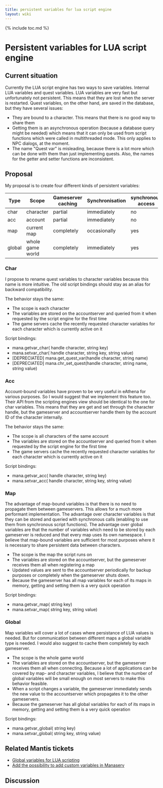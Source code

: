 ```yaml
---
title: persistent variables for lua script engine
layout: wiki
---
```

{% include toc.md %}
#  Persistent variables for LUA script engine

##  Current situation
Currently the LUA script engine has two ways to save variables. Internal LUA variables and quest variables. LUA variables are very fast but unfortunately not persistent. This means that they are lost when the server is restarted. Quest variables, on the other hand, are saved in the database, but they have several issues:
 * They are bound to a character. This means that there is no good way to share them
 * Getting them is an asynchronous operation (because a database query might be needed) which means that it can only be used from script functions which were called in multithreaded mode. This only applies to NPC dialogs, at the moment.
 * The name "Quest var" is misleading, because there is a lot more which can be done with them than just implementing quests. Also, the names for the getter and setter functions are inconsistent.

##  Proposal

My proposal is to create four different kinds of persistent variables:

<table class="table table-bordered table-hover" markdown="1">
    <thead>
        <tr>
            <th>Type</th>
            <th>Scope</th>
            <th>Gameserver caching</th>
            <th>Synchronisation</th>
            <th>synchronous access</th>
        </tr>
    </thead>
    <tbody>
        <tr>
            <td>char</td>
            <td>character</td>
            <td>partial</td>
            <td>immediately</td>
            <td>no</td>
        </tr>
        <tr>
            <td>acc</td>
            <td>account</td>
            <td>partial</td>
            <td>immediately</td>
            <td>no</td>
        </tr>
        <tr>
            <td>map</td>
            <td>current map</td>
            <td>completely</td>
            <td>occasionally</td>
            <td>yes</td>
        </tr>
        <tr>
            <td>global</td>
            <td>whole game world</td>
            <td>completely</td>
            <td>immediately</td>
            <td>yes</td>
        </tr>
    </tbody>
</table>

###  Char

I propose to rename quest variables to character variables because this name is more intuitive. The old script bindings should stay as an alias for backward compatibility.

The behavior stays the same:
 * The scope is each character
 * The variables are stored on the accountserver and queried from it when requested by the script engine for the first time
 * The game servers cache the recently requested character variables for each character which is currently active on it

Script bindings:
 * mana.getvar_char( handle character, string key)
 * mana.setvar_char( handle character, string key, string value)
 * \[DEPRECIATED\] mana.get_quest_var(handle character, string name)
 * \[DEPRECIATED\] mana.chr_set_quest(handle character, string name, string value)

###  Acc

Account-bound variables have proven to be very useful in eAthena for various purposes. So I would suggest that we implement this feature too. Their API from the scripting engines view should be identical to the one for char variables. This means that they are get and set through the character handle, but the gameserver and accountserver handle them by the account ID of the character internally.

The behavior stays the same:
 * The scope is all characters of the same account
 * The variables are stored on the accountserver and queried from it when requested by the script engine for the first time
 * The game servers cache the recently requested character variables for each character which is currently active on it

Script bindings:
 * mana.getvar_acc( handle character, string key)
 * mana.setvar_acc( handle character, string key, string value)

###  Map

The advantage of map-bound variables is that there is no need to propagate them between gameservers. This allows for a much more performant implementation. The advantage over character variables is that they can be stored and queried with synchronous calls (enabling to use them from synchronous script functions). The advantage over global variables are that the number of variables which need to be stored by each gameserver is reduced and that every map uses its own namespace. I believe that map-bound variables are sufficient for most purposes where it is necessary to share persistent data between characters.
 * The scope is the map the script runs on
 * The variables are stored on the accountserver, but the gameserver receives them all when registering a map
 * Updated values are sent to the accountserver periodically for backup purposes or completely when the gameserver shuts down.
 * Because the gameserver has all map variables for each of its maps in memory, getting and setting them is a very quick operation

Script bindings:
 * mana.getvar_map( string key)
 * mana.setvar_map( string key, string value)

###  Global

Map variables will cover a lot of cases where persistance of LUA values is needed. But for communication between different maps a global variable type is needed. I would also suggest to cache them completely by each gameserver.

 * The scope is the whole game world
 * The variables are stored on the accountserver, but the gameserver receives them all when connecting. Because a lot of applications can be covered by map- and character variables, I believe that the number of global variables will be small enough on most servers to make this behavior feasible.
 * When a script changes a variable, the gameserver immediately sends the new value to the accountserver which propagates it to the other gameservers.
 * Because the gameserver has all global variables for each of its maps in memory, getting and setting them is a very quick operation

Script bindings:
 * mana.getvar_global( string key)
 * mana.setvar_global( string key, string value)

##  Related Mantis tickets
 * [Global variables for LUA scripting](http://bugs.manasource.org/view.php?id=77)
 * [Add the possibility to add custom variables in Manaserv](http://bugs.manasource.org/view.php?id=173)

##  Discussion

